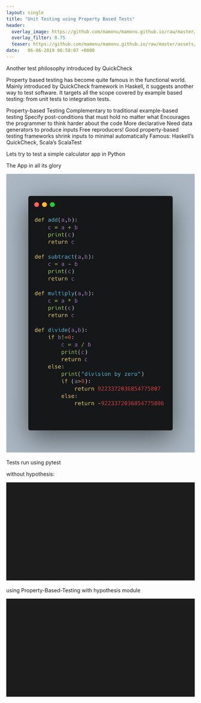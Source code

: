 ```yaml
---
layout: single
title: "Unit Testing using Property Based Tests"
header:
  overlay_image: https://github.com/mamonu/mamonu.github.io/raw/master/assets/hypt/cropped-bd1.jpg
  overlay_filter: 0.75
  teaser: https://github.com/mamonu/mamonu.github.io/raw/master/assets/hypt/cropped-bd1.jpg
date:   06-06-2019 06:58:07 +0000
---
```




Another test philosophy introduced by QuickCheck

Property based testing has become quite famous in the functional world. 
Mainly introduced by QuickCheck framework in Haskell, it suggests another way to test software. 
It targets all the scope covered by example based testing: from unit tests to integration tests.

Property-based Testing 
Complementary to traditional example-based testing 
Specify post-conditions that must hold no matter what 
Encourages the programmer to think harder about the code 
More declarative 
Need data generators to produce inputs 
Free reproducers! Good property-based testing
frameworks shrink inputs to minimal automatically 
Famous: Haskell’s QuickCheck, Scala’s ScalaTest


Lets try to test a simple calculator app in Python

The App in all its glory

![calc app](https://raw.githubusercontent.com/mamonu/mamonu.github.io/master/assets/hypt/calcs.png)




Tests run using pytest

without hypothesis:

<img src="https://raw.githubusercontent.com/mamonu/mamonu.github.io/master/assets/hypt/before_hypothesis.svg">


using Property-Based-Testing with hypothesis module

<img src="https://raw.githubusercontent.com/mamonu/mamonu.github.io/master/assets/hypt/after_hypothesis.svg">
